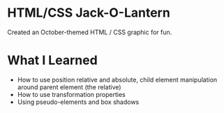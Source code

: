 # HTML/CSS Jack-O-Lantern 
Created an October-themed HTML / CSS graphic for fun.


# What I Learned
- How to use position relative and absolute, child element manipulation around parent element (the relative)
- How to use transformation properties
- Using pseudo-elements and box shadows
